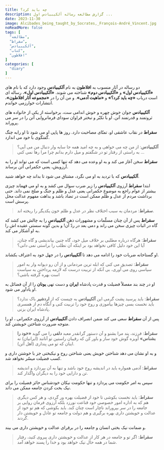 ```yaml
---
title: چه باید کرد؟
description: گزارش مطالعه رساله آلکیبیادس اول ...
date: 2023-11-30
image: Alcibades_being_taught_by_Socrates,_François-André_Vincent.jpg
noReadMore: false
tags: [
  "مطالعه",
  "سقراط",
  "آلکیبیادس",
  "کتاب",
  "افلاطون"
]
categories: [
  "diary"
]
---
```


دو رساله در آثار منسوب به **افلاطون** به نام **آلکیبیادس** وجود دارد که با نام های **«آلکیبیادس اول»** و **«آلکیبیادس دوم»** شناخته می شوند. **«آلکیبیادس اول»**، رساله ای است درباب **«چه باید کرد؟»** و **«ماهیت آدمی»**. و من آن را در **«مجموعه آثار افلاطون»**، انتشارات خوارزمی خواندم.

**آلکیبیادس** جوان خوش چهره و خوش اندامی ست، برخواسته از یکی از خانواده های ثروتمند و قدرتمند آتن. او با تکبّر و تبختر فراوان سودای فرمانروایی آتن را در سر می پروراند.

**سقراط** در نقاب عاشقی او، تمنّای مصاحبت دارد. روز ها پاپی او می شود تا او رابه چنگ گفتگوی با خود می اندازد.

> **آلکیبیادس**: از من چه می خواهی و به چه امید همه جا سایه وار دنبال من می آیی؟ به راستی از رفتار تو در شگفتم و میل دارم بدانم چرا مرا رها نمی کنی …

**سقراط** سخن آغاز می کند و به او وعده می دهد که تنها کسی است که می تواند او را به آرزویش، یعنی حکمرانی آتن برساند.

**آلکیبیادس** که با تردید به او می نگرد، مشتاق می شود تا بداند چه خواهد شنید.

ابتدا **سقراط** آرزوی **آلکیبیادس** را زیر ضرب سوال می کشد و به او می فهماند چیزی بیشتر از عوام راجع به موضوع حکمرانی یعنی عدل و ظلم و جنگ و صلح نمی داند. حتی برداشت مردم از عدل و ظلم ممکن است در تضاد باشد و بداهت مفهوم عدالت محل پرسش است.

> **سقراط**: مردمان به سبب اختلاف نظر در عدل و ظلم خون یکدیگر را ریخته اند.

**سقراط** پس از آن چنان مسلّمات و مشهورات ذهن **آلکیبیادس** را به چالش می کشد که گاه در اثبات چیزی سخن می راند و دمی بعد در ردّ آن! و بدین گونه سستی عقیده اش را به او آشکار می کند.

> **سقراط**: هرگاه درباره مطلبی بر خلاف میل خود، گاه چنین بیاندیشی و گاه چنان، آیا این خود دلیل کافی نخواهد بود بر اینکه آن نطلب را براستی نمی دانی؟

او گستاخانه ضربات خود را ادامه می دهد تا **آلکیبیادس** را در جهل خود به اعتراف بکشاند.

> **سقراط**: تصدیق می کنی که ابله ترین مردمانی و از آن رو دیوانه وار به امور سیاسی روی می آوری، بی آنکه از تربیت درست که لازمه پرداختن به سیاست است بهره گرفته باشی؟

او در چند بند مفصلاً فضیلت و قدرت پادشاه **ایران** و دست تهی **یونان** را از آن فضائل به او یادآور می شود.

> **سقراط**: باید پرسید پشت گرمی این **آلکیبیادس** به چیست که از **اردشیر** باک ندارد؟ باید نخست بسی چیزها بیاموزی و روح خود را تربیت کنی و آنگاه دم از همسری پادشاه ایران بزنی.

پس از آن **سقراط** سعی می کند ضمن انصراف دادن **آلکیبیادس** از آرزوی حکمرانی ، او را متوجه ضرورت شناختن خویشتن کند.

> **سقراط**: فرزند، پند مرا بشنو و آن دستور گرانقدر معبد **دلفی** را می گوید **«خود را بشناس»** آویزه گوش خود ساز و باور کن که رقیبان راستین تو آنانند (ایرانیان) نه اینان که تو می پنداری (اهل آتن).

و به او نشان می دهد شناختن خویش یعنی شناختن روح و نیکبختی جز با خوشتن داری و کسب فضیلت میسّر نخواهد شد.

> **سقراط**: آدمی همواره باید در اندیشه روح خود باشد و تنها به آن بپردازد و اندیشه تن و دارایی خود را به دیگران واگذار کند.

سپس به امر حکومت می پردازد و تنها حکومت نیکان خودشناس حائز فضیلت را برای نیک بخت کردن جامعه ممکن می داند.

> **سقراط**: باید نخست بکوشی تا خود از فضیلت بهره ور گردی، و هر کس دیگری هم که به اداره امور خصوصی خود قناعت نورزد بلکه آرزوی فرمان روایی بر جامعه را در سر بپروراند ناچار است چنان کند. باید بکوشی که هم تو خود از عدالت و خویشتن داری بهره برگیری و هم دولت و جامعه تو عادل و خویشتن دار گردند.

و ضمانت نیک بختی انسان و جامعه را در برقرای عدالت و خویشتن داری می بیند.

> **سقراط**: اگر تو و جامعه در هر کار از عدالت و خویشتن داری پیروی کنید، رفتار شما در همه حال نیک خواهد بود و خدا را پسند خواهد آمد.
